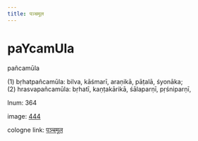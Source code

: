 ```yaml
---
title: पञ्चमूल
---
```


# paYcamUla

pañcamūla  <div n="P" />(1) bṛhatpañcamūla: bilva, kāśmarī, araṇikā, pāṭalā, śyonāka; <div n="P" />(2) hrasvapañcamūla: bṛhatī, kaṇṭakārikā, śālaparṇī, pṛśniparṇī,

lnum: 364

image: [444](https://www.sanskrit-lexicon.uni-koeln.de/scans/csl-apidev/servepdf.php?dict=snp&page=444)

cologne link: [पञ्चमूल](https://sanskrit-lexicon.uni-koeln.de/scans/csl-apidev/getword.php?dict=snp&key=पञ्चमूल)

